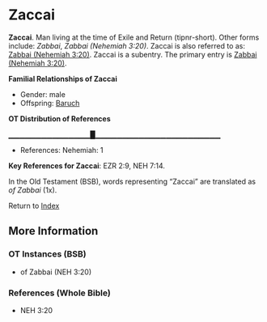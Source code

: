 # Zaccai
**Zaccai**. 
Man living at the time of Exile and Return (tipnr-short). 
Other forms include: 
*Zabbai*, *Zabbai (Nehemiah 3:20)*. 
Zaccai is also referred to as: 
[Zabbai (Nehemiah 3:20)](Zabbai.2.md). 
Zaccai is a subentry. The primary entry is 
[Zabbai (Nehemiah 3:20)](Zabbai.2.md). 




**Familial Relationships of Zaccai**


* Gender: male
* Offspring: [Baruch](Baruch.md)


**OT Distribution of References**

▁▁▁▁▁▁▁▁▁▁▁▁▁▁▁█▁▁▁▁▁▁▁▁▁▁▁▁▁▁▁▁▁▁▁▁▁▁▁
* References: Nehemiah: 1



**Key References for Zaccai**: 
EZR 2:9, NEH 7:14. 


In the Old Testament (BSB), words representing “Zaccai” are translated as 
*of Zabbai* (1x). 




Return to [Index](00-Index.md)

## More Information

### OT Instances (BSB)

* of Zabbai (NEH 3:20)



### References (Whole Bible)

* NEH 3:20



